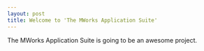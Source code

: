 ```yaml
---
layout: post
title: Welcome to 'The MWorks Application Suite'
---
```


The MWorks Application Suite is going to be an awesome project.
